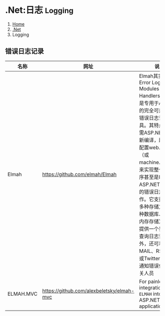 # .Net:日志 <small>Logging</small>

<ol class="breadcrumb"><li><a href="/">Home</a></li><li><a href="/dotnet/overview.md">.Net</a></li><li class="active">Logging</li></ol>

## 错误日志记录
|名称|网址|说明|
|------|------|------|
|Elmah|https://github.com/elmah/Elmah|Elmah其实是[The Error Logging Modules and Handlers]缩写.它是专用于ASP.NET的完全可热插拔的错误日志记录工具。其特点就是无需ASP.NET程序重新编译，即可通过配置web.config（或machine.config）来实现整个应用程序甚至是IIS中所有ASP.NET应用程序的错误日志记录工作。它支持日志的多种存储方式（各种数据库、XML、内存存储），除了提供一个界面用于查询日志详细信息外，还可以通过E-MAIL、RSS订阅或Twitter发布方式通知错误信息给相关人员|
|ELMAH.MVC|https://github.com/alexbeletsky/elmah-mvc|For painless integration of `ELMAH` into ASP.NET MVC application|

